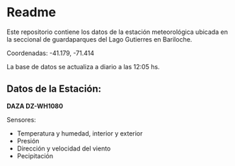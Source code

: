 # Readme

Este repositorio contiene los datos de la estación meteorológica ubicada en la seccional de guardaparques del Lago Gutierres en Bariloche. 

Coordenadas:  -41.179, -71.414

La base de datos se actualiza a diario a las 12:05 hs.

## Datos de la Estación:

__DAZA  DZ-WH1080__

Sensores:
* Temperatura y humedad, interior y exterior
* Presión
* Dirección y velocidad del viento
* Pecipitación

